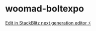 # woomad-boltexpo

[Edit in StackBlitz next generation editor ⚡️](https://stackblitz.com/~/github.com/aglz14/woomad-boltexpo)
